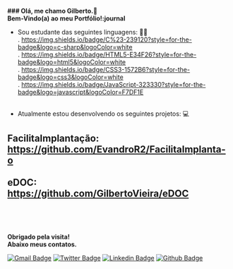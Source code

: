 <b>### Olá, me chamo Gilberto.👋</b><br>
<b>Bem-Vindo(a) ao meu Portfólio!:journal</b></b>

 - Sou estudante das seguintes linguagens: 👨‍🎓<br>
    . https://img.shields.io/badge/C%23-239120?style=for-the-badge&logo=c-sharp&logoColor=white<br>
    . https://img.shields.io/badge/HTML5-E34F26?style=for-the-badge&logo=html5&logoColor=white<br>
    . https://img.shields.io/badge/CSS3-1572B6?style=for-the-badge&logo=css3&logoColor=white<br>
    . https://img.shields.io/badge/JavaScript-323330?style=for-the-badge&logo=javascript&logoColor=F7DF1E<br><br>

- Atualmente estou desenvolvendo os seguintes projetos: 💻<br>

<b>FacilitaImplantação:</b><br>https://github.com/EvandroR2/FacilitaImplanta-o<br><br>
<b>eDOC:</b><br>https://github.com/GilbertoVieira/eDOC</b><br>
<br>
------------------------------------
<br><br>
 <b>Obrigado pela visita!</b><br>
 <b>Abaixo meus contatos.</b>

[![Gmail Badge](https://img.shields.io/badge/Gmail-D14836?style=for-the-badge&logo=gmail&logoColor=white&link=mailto:gilbertovieira.rj@gmail.com)](mailto:gilbertovieira.rj@gmail.com)
[![Twitter Badge](https://img.shields.io/badge/Twitter-1DA1F2?style=for-the-badge&logo=twitter&logoColor=white&link=https://twitter.com/gilbertvieirarj)](https://twitter.com/gilbertvieirarj)
[![Linkedin Badge](https://img.shields.io/badge/-LinkedIn-blue?style=flat-square&logo=Linkedin&logoColor=white&link=https://www.linkedin.com/in/gilbertorodvieirap/)](https://www.linkedin.com/in/gilbertorodvieirap/)
[![Github Badge](https://img.shields.io/badge/-Github-000?style=flat-square&logo=Github&logoColor=white&link=https://github.com/GilbertoVieira)](https://github.com/GilbertoVieira)

<!--
**GilbertoVieira/GilbertoVieira** is a ✨ _special_ ✨ repository because its `README.md` (this file) appears on your GitHub profile.

Here are some ideas to get you started:

- 🔭 I’m currently working on ...
- 🌱 I’m currently learning ...
- 👯 I’m looking to collaborate on ...
- 🤔 I’m looking for help with ...
- 💬 Ask me about ...
- 📫 How to reach me: ...
- 😄 Pronouns: ...
- ⚡ Fun fact: ...
-->
